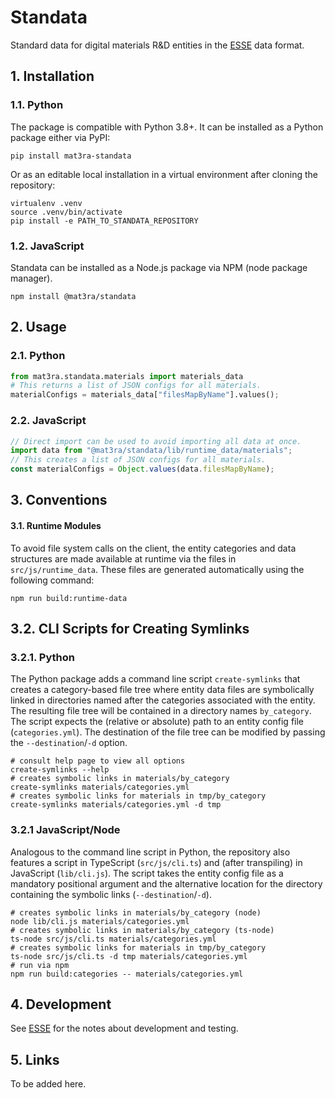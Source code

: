 # Standata

Standard data for digital materials R&D entities in the [ESSE](https://github.com/Exabyte-io/esse) data format.


## 1. Installation

### 1.1. Python

The package is compatible with Python 3.8+. It can be installed as a Python package either via PyPI:
```shell
pip install mat3ra-standata
```

Or as an editable local installation in a virtual environment after cloning the repository:
```shell
virtualenv .venv
source .venv/bin/activate
pip install -e PATH_TO_STANDATA_REPOSITORY
```

### 1.2. JavaScript

Standata can be installed as a Node.js package via NPM (node package manager).

```shell
npm install @mat3ra/standata
```


## 2. Usage

### 2.1. Python

```python
from mat3ra.standata.materials import materials_data
# This returns a list of JSON configs for all materials.
materialConfigs = materials_data["filesMapByName"].values();
```


### 2.2. JavaScript

```javascript
// Direct import can be used to avoid importing all data at once.
import data from "@mat3ra/standata/lib/runtime_data/materials";
// This creates a list of JSON configs for all materials.
const materialConfigs = Object.values(data.filesMapByName);
```


## 3. Conventions

#### 3.1. Runtime Modules

To avoid file system calls on the client, the entity categories and data structures are made available at runtime via
the files in `src/js/runtime_data`. These files are generated automatically using the following command:
```shell
npm run build:runtime-data
```

## 3.2. CLI Scripts for Creating Symlinks

### 3.2.1. Python

The Python package adds a command line script `create-symlinks` that creates a category-based file tree where
entity data files are symbolically linked in directories named after the categories associated with the entity.
The resulting file tree will be contained in a directory names `by_category`.
The script expects the (relative or absolute) path to an entity config file (`categories.yml`). The destination
of the file tree can be modified by passing the `--destination`/`-d` option.
```shell
# consult help page to view all options
create-symlinks --help
# creates symbolic links in materials/by_category
create-symlinks materials/categories.yml
# creates symbolic links for materials in tmp/by_category
create-symlinks materials/categories.yml -d tmp
```

### 3.2.1 JavaScript/Node

Analogous to the command line script in Python, the repository also features a script in
TypeScript (`src/js/cli.ts`) and (after transpiling) in JavaScript (`lib/cli.js`).
The script takes the entity config file as a mandatory positional argument and the
alternative location for the directory containing the symbolic links (`--destination`/`-d`).
```shell
# creates symbolic links in materials/by_category (node)
node lib/cli.js materials/categories.yml
# creates symbolic links in materials/by_category (ts-node)
ts-node src/js/cli.ts materials/categories.yml
# creates symbolic links for materials in tmp/by_category
ts-node src/js/cli.ts -d tmp materials/categories.yml
# run via npm
npm run build:categories -- materials/categories.yml
```


## 4. Development

See [ESSE](https://github.com/Exabyte-io/esse) for the notes about development and testing.


## 5. Links

To be added here.
